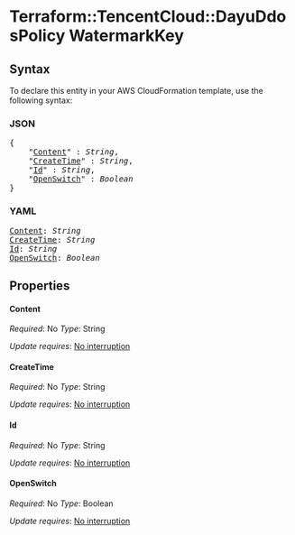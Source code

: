# Terraform::TencentCloud::DayuDdosPolicy WatermarkKey

## Syntax

To declare this entity in your AWS CloudFormation template, use the following syntax:

### JSON

<pre>
{
    "<a href="#content" title="Content">Content</a>" : <i>String</i>,
    "<a href="#createtime" title="CreateTime">CreateTime</a>" : <i>String</i>,
    "<a href="#id" title="Id">Id</a>" : <i>String</i>,
    "<a href="#openswitch" title="OpenSwitch">OpenSwitch</a>" : <i>Boolean</i>
}
</pre>

### YAML

<pre>
<a href="#content" title="Content">Content</a>: <i>String</i>
<a href="#createtime" title="CreateTime">CreateTime</a>: <i>String</i>
<a href="#id" title="Id">Id</a>: <i>String</i>
<a href="#openswitch" title="OpenSwitch">OpenSwitch</a>: <i>Boolean</i>
</pre>

## Properties

#### Content

_Required_: No
_Type_: String

_Update requires_: [No interruption](https://docs.aws.amazon.com/AWSCloudFormation/latest/UserGuide/using-cfn-updating-stacks-update-behaviors.html#update-no-interrupt)

#### CreateTime

_Required_: No
_Type_: String

_Update requires_: [No interruption](https://docs.aws.amazon.com/AWSCloudFormation/latest/UserGuide/using-cfn-updating-stacks-update-behaviors.html#update-no-interrupt)

#### Id

_Required_: No
_Type_: String

_Update requires_: [No interruption](https://docs.aws.amazon.com/AWSCloudFormation/latest/UserGuide/using-cfn-updating-stacks-update-behaviors.html#update-no-interrupt)

#### OpenSwitch

_Required_: No
_Type_: Boolean

_Update requires_: [No interruption](https://docs.aws.amazon.com/AWSCloudFormation/latest/UserGuide/using-cfn-updating-stacks-update-behaviors.html#update-no-interrupt)

